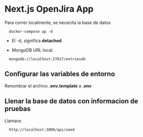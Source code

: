 # Next.js OpenJira App
Para correr localmente, se nececita la base de datos
```
  docker-compose up -d
```

* El -d, significa __detached__

* MongoDB URL local: 
```
  mongodb://localhost:27017/entriesdb
```

## Configurar las variables de entorno
Renombrar el archivo __.env.template__ a __.env__

## Llenar la base de datos con informacion de pruebas

Llamara:
```
  http://localhost:3000/api/seed
```